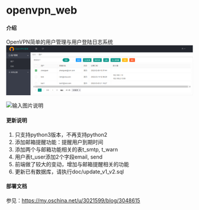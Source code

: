 # openvpn_web

#### 介绍
OpenVPN简单的用户管理与用户登陆日志系统
![输入图片说明](static/openvpn01.png)

![输入图片说明](https://images.gitee.com/uploads/images/2019/0512/162557_07c99033_1097803.png "20190512162421.png")

#### 更新说明

1. 只支持python3版本，不再支持python2
2. 添加邮箱提醒功能：提醒用户到期时间
3. 添加两个与邮箱功能相关的表t_smtp, t_warn
4. 用户表t_user添加2个字段email, send
5. 前端做了较大的变动，增加与邮箱提醒相关的功能
6. 更新已有数据库，请执行doc/update_v1_v2.sql


#### 部署文档
参见：https://my.oschina.net/u/3021599/blog/3048615

